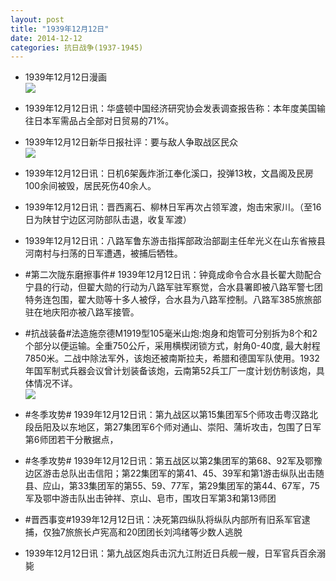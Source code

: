 ```yaml
---
layout: post
title: "1939年12月12日"
date: 2014-12-12
categories: 抗日战争(1937-1945)
---
```


<meta name="referrer" content="no-referrer" />

- 1939年12月12日漫画 <br/><img src="https://ww4.sinaimg.cn/large/aca367d8jw1en77oyz9o9j20dd0p778x.jpg" />

- 1939年12月12日讯：华盛顿中国经济研究协会发表调查报告称：本年度美国输往日本军需品占全部对日贸易的71%。 

- 1939年12月12日新华日报社评：要与敌人争取战区民众 <br/><img src="https://ww4.sinaimg.cn/large/aca367d8jw1en76099sptj21040gz44v.jpg" />

- 1939年12月12日讯：日机6架轰炸浙江奉化溪口，投弹13枚，文昌阁及民房100余间被毁，居民死伤40余人。 

- 1939年12月12日讯：晋西离石、柳林日军再次占领军渡，炮击宋家川。（至16日为陕甘宁边区河防部队击退，收复军渡） 

- 1939年12月12日讯：八路军鲁东游击指挥部政治部副主任牟光义在山东省掖县河南村与扫荡的日军遭遇，被捕后牺牲。 

- #第二次陇东磨擦事件# 1939年12月12日讯：钟竟成命令合水县长翟大勋配合宁县的行动，但翟大勋的行动为八路军驻军察觉，合水县署即被八路军警七团特务连包围，翟大勋等十多人被俘，合水县为八路军控制。八路军385旅旅部驻在地庆阳亦被八路军接管。 

- #抗战装备#法造施奈德M1919型105毫米山炮:炮身和炮管可分别拆为8个和2个部分以便运输。全重750公斤，采用横楔闭锁方式，射角0-40度, 最大射程7850米。二战中除法军外，该炮还被南斯拉夫，希腊和德国军队使用。1932年国军制式兵器会议曾计划装备该炮，云南第52兵工厂一度计划仿制该炮，具体情况不详。 <br/><img src="https://ww4.sinaimg.cn/large/aca367d8jw1en6o28tjcgj20gi10twly.jpg" />

- #冬季攻势# 1939年12月12日讯：第九战区以第15集团军5个师攻击粤汉路北段岳阳及以东地区，第27集团军6个师对通山、崇阳、蒲圻攻击，包围了日军第6师团若干分散据点， 

- #冬季攻势# 1939年12月12日讯：第五战区以第2集团军的第68、92军及鄂豫边区游击总队出击信阳；第22集团军的第41、45、39军和第1游击纵队出击随县、应山，第33集团军的第55、59、77军，第29集团军的第44、67军，75军及鄂中游击队出击钟祥、京山、皂市，围攻日军第3和第13师团 

- #晋西事变#1939年12月12日讯：决死第四纵队将纵队内部所有旧系军官逮捕，仅独7旅旅长卢宪高和20团团长刘鸿绪等少数人逃脱 

- 1939年12月12日讯：第九战区炮兵击沉九江附近日兵舰一艘，日军官兵百余溺毙 

